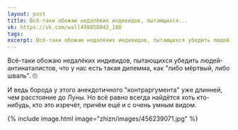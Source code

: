```yaml
---
layout: post
title: Всё-таки обожаю недалёких индивидов, пытающихся...
vk: https://vk.com/wall498858042_108
tags: 
excerpt: Всё-таки обожаю недалёких индивидов, пытающихся убедить людей-антинаталистов, что у нас есть такая дилемма, как "либо мёртвый, либо шваль". 🙄
---
```

Всё-таки обожаю недалёких индивидов, пытающихся убедить людей-антинаталистов, что у нас есть такая дилемма, как "либо мёртвый, либо шваль". 🙄

И ведь борода у этого анекдотичного "контраргумента" уже длинней, чем расстояние до Луны. Но всё равно всегда найдётся хоть кто-нибудь, кто это изречёт, причём ещё и с очень умным видом.

{% include image.html image="zhizn/images/456239071.jpg" %}